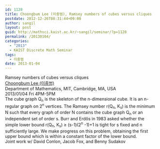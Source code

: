 ```yaml
---
id: 1128
title: Choongbum Lee (이중범), Ramsey numbers of cubes versus cliques
postdate: 2012-12-26T08:31:44+09:00
author: sangil
layout: post
guid: http://mathsci.kaist.ac.kr/~sangil/seminar/?p=1128
permalink: /20130104/
categories:
  - "2013"
  - KAIST Discrete Math Seminar
tags:
  - 이중범
date: 2013-01-04
---
```

<div class="talk">
  Ramsey numbers of cubes versus cliques
</div>

<div class="speaker">
  <a href="http://math.mit.edu/~cb_lee/index.html">Choongbum Lee (이중범)</a><br /> Department of Mathematics, MIT, Cambridge, MA, USA
</div>

<div class="date">
  2013/01/04 Fri 4PM-5PM
</div>

<div class="abstract">
  The cube graph Q<sub>n</sub> is the skeleton of the n-dimensional cube. It is an n-regular graph on 2<sup>n</sup> vertices. The Ramsey number r(Q<sub>n</sub>, K<sub>s</sub>) is the minimum N such that every graph of order N contains the cube graph Q<sub>n</sub> or an independent set of order s. Burr and Erdős in 1983 asked whether the simple lower bound r(Q<sub>n</sub>, K<sub>s</sub>) &ge; (s-1)(2<sup>n</sup> -1)+1 is tight for s fixed and n sufficiently large. We make progress on this problem, obtaining the first upper bound which is within a constant factor of the lower bound.<br /> Joint work w/ David Conlon, Jacob Fox, and Benny Sudakov
</div>
